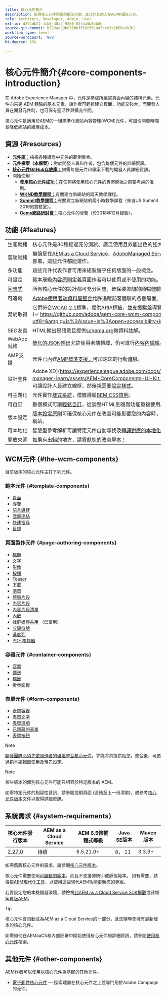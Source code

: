 ```yaml
---
title: 核心元件簡介
description: 取得核心元件問題的解決方案，並允許其他人在AEM中編寫元素。
role: Architect, Developer, Admin, User
exl-id: d294db22-4cb0-48a4-9366-03fda5b8bb8e
source-git-commit: b723ad29b035bbff58c56c8a5cce3a2b50e8b2b2
workflow-type: tm+mt
source-wordcount: '808'
ht-degree: 23%

---
```



# 核心元件簡介{#core-components-introduction}

在 Adobe Experience Manager 中，元件是構成所編寫頁面內容的結構元素。元件向來是 AEM 體驗的基本元素，讓作者可輕鬆建立頁面、功能又強大，而開發人員在開發元件時，也可保有靈活性與擴充空間。

核心元件是適用於AEM的一組標準化網站內容管理(WCM)元件，可加快開發時間並降低網站的維護成本。

## 資源 {#resources}

* **[元件庫：](https://www.adobe.com/go/aem_cmp_library)**&#x200B;檢視各種組態中元件的範例集合。
* **元件檔案（本檔案）：**&#x200B;對於開發人員和作者，包含每個元件的詳細資訊。
* **[核心元件GitHub存放庫：](https://github.com/adobe/aem-core-wcm-components)**&#x200B;如需每個元件和專案下載的開發人員詳細資訊。
* 開始使用：
   * **[使用核心元件成功：](/help/developing/success.md)**&#x200B;在任何將使用核心元件的專案開始之前要考慮的准則。
   * **[WKND教學課程：](https://experienceleague.adobe.com/docs/experience-manager-learn/getting-started-wknd-tutorial-develop/overview.html)**&#x200B;有關建立新網站的兩天教學課程。
   * **[Summit教學課程：](https://expleague.azureedge.net/labs/L767/index.html)**&#x200B;有關建立新網站的兩小時教學課程（來自US Summit 2019的實驗室）。
   * **[Gems網路研討會：](https://helpx.adobe.com/experience-manager/kt/eseminars/gems/AEM-Core-Components.html)**&#x200B;核心元件的導覽（於2018年12月錄製）。

## 功能 {#features}

|  |  |
|---|---|
| 生產就緒 | 核心元件是30種經過充分測試、廣泛使用且效能出色的強大WCM元件。 |
| 雲端就緒 | 無論是在[AEM as a Cloud Service](https://experienceleague.adobe.com/docs/experience-manager-cloud-service/landing/home.html)、[AdobeManaged Services](https://github.com/adobe/aem-project-archetype/tree/master/src/main/archetype/dispatcher.ams)還是內部部署，這些元件都能運作。 |
| 多功能 | 這些元件代表作者可用來組裝幾乎任何版面的一般概念。 |
| 可設定 | 範本層級[內容原則](https://experienceleague.adobe.com/docs/experience-manager-cloud-service/content/implementing/developing/full-stack/components-templates/templates.html#content-policies)定義頁面作者可以使用或不使用的功能。 |
| [回應式](responsive.md) | 所有核心元件的設計都可充分回應，確保裝置間的順暢體驗 |
| 可追蹤 | [Adobe使用者端資料層整合](/help/developing/data-layer/overview.md)允許追蹤訪客體驗的各個層面。 |
| 易於取得 | 它們符合[WCAG 2.1標準](https://www.w3.org/TR/WCAG21/)，提供ARIA標籤，並支援鍵盤導覽（[已知問題](✓ https://github.com/adobe/aem-core-wcm-components/issues?utf8=&amp;q=is%3Aissue+is%3Aopen+accessibility+in%3Atitle)）。 |
| SEO友善 | HTML輸出是語意且提供[schema.org](https://schema.org)微資料註解。 |
| WebApp就緒 | [簡化的JSON輸出](https://experienceleague.adobe.com/docs/experience-manager-learn/foundation/development/develop-sling-model-exporter.html)允許使用者端轉譯，仍可進行[內容內編輯](https://experienceleague.adobe.com/docs/experience-manager-learn/sites/spa-editor/spa-editor-framework-feature-video-use.html)。 |
| AMP支援 | 元件已內建[AMP標準支援，](/help/developing/amp.md)可加速您的行動體驗。 |
| 設計套件 | Adobe XD](https://experienceleague.adobe.com/docs/experience-manager-learn/assets/AEM-CoreComponents-UI-Kit.xd)的[UI套件可讓設計人員建立線框，然後視需要[設定樣式](https://github.com/adobe/aem-guides-wknd/releases/download/aem-guides-wknd-0.0.2/AEM_UI-kit-WKND.xd)。 |
| 可主題化 | 元件實作[樣式系統](https://experienceleague.adobe.com/docs/experience-manager-cloud-service/content/sites/authoring/features/style-system.html)，標籤遵循[BEM CSS慣例](https://getbem.com/)。 |
| 可自訂 | 數個模式可讓[輕鬆自訂](developing/customizing.md)，從調整HTML到進階功能重複使用。 |
| 版本設定 | [版本設定原則](https://github.com/adobe/aem-core-wcm-components/wiki/Versioning-policies)可確保核心元件在改善可能影響您的內容時，不會中斷您的網站。 |
| 可本地化 | 智慧型參考解析可讓特定元件自動尋找及[轉譯對應的本地化內容](get-started/localization.md)。 |
| 開放來源 | 如果有出錯的地方，請[貢獻您的改善專案！](https://github.com/adobe/aem-core-wcm-components/blob/master/CONTRIBUTING.md) |


## WCM元件 {#the-wcm-components}

目前版本的核心元件主打下列元件。

### 範本元件 {#template-components}

* [頁面](components/page.md)
* [導覽](components/navigation.md)
* [語言導覽](components/language-navigation.md)
* [階層連結](components/breadcrumb.md)
* [快速搜尋](components/quick-search.md)
* [目錄](components/tableofcontents.md)

### 頁面製作元件 {#page-authoring-components}

* [標題](components/title.md)
* [文字](components/text.md)
* [影像](components/image.md)
* [按鈕](components/button.md)
* [Teaser](components/teaser.md)
* [下載](components/download.md)
* [清單](components/list.md)
* [體驗片段](components/experience-fragment.md)
* [內容片段](components/content-fragment-component.md)
* [內容片段清單](components/content-fragment-list.md)
* [內嵌](components/embed.md)
* [社群媒體共用](components/sharing.md) （已棄用）
* [分隔符號](components/separator.md)
* [進度列](components/progress-bar.md)
* [PDF 檢視器](components/pdf-viewer.md)

### 容器元件 {#container-components}

* [容器](components/container.md)
* [傳送](components/carousel.md)
* [標籤](components/tabs.md)
* [折疊面板](components/accordion.md)

### 表單元件  {#form-components}

* [表單容器](components/forms/form-container.md)
* [表單文字](components/forms/form-text.md)
* [表單選項](components/forms/form-options.md)
* [已隱藏的表單](components/forms/form-hidden.md)
* [表單按鈕](components/forms/form-button.md)

>[!NOTE]
>
>[開發團隊必須先依照作者的環境整合核心元件](get-started/using.md)，才能將其提供給您。整合後，可透過[範本編輯器](https://experienceleague.adobe.com/docs/experience-manager-cloud-service/sites/authoring/features/templates.html)使用及預先設定。

>[!NOTE]
>
>某些版本的個別核心元件可能只相容於特定版本的 AEM。
>
>如需特定元件的相容性資訊，請參閱說明頁面 (連結至上一份清單)，或參考[核心元件版本](versions.md)文件以取得詳細資訊。

## 系統需求 {#system-requirements}

| 核心元件發行版本 | AEM as a Cloud Service  | AEM 6.5修補程式等級 | Java SE版本 | Maven版本 |
|---------|---------|---------|---------|---------|
| [2.27.0](https://github.com/adobe/aem-core-wcm-components/releases/tag/core.wcm.components.reactor-2.27.0) | 持續 | 6.5.21.0+ | 8， 11 | 3.3.9+ |

如需舊版核心元件的需求，請參閱[核心元件版本](versions.md)。

核心元件需要使用[可編輯的範本](https://experienceleague.adobe.com/docs/experience-manager-learn/sites/page-authoring/template-editor-feature-video-use.html)，而且不支援傳統UI或靜態範本。 如有需要，請檢視[AEM現代化工具](https://opensource.adobe.com/aem-modernize-tools/)，以使用這些現代AEM功能更新您的專案。

若要設定您的本機開發環境，請檢視[此AEM as a Cloud Service SDK概觀](https://experienceleague.adobe.com/docs/experience-manager-learn/cloud-service/local-development-environment-set-up/overview.html)或此檔案[舊版AEM](https://experienceleague.adobe.com/docs/experience-manager-learn/foundation/development/set-up-a-local-aem-development-environment.html)。

>[!TIP]
>
>核心元件會自動成為AEM as a Cloud Service的一部分，且您隨時會擁有最新版本的核心元件。
>
>如需如何在AEMaaCS和內部部署中開始使用核心元件的詳細資訊，請參閱[使用核心元件](/help/get-started/using.md)檔案。

## 其他元件 {#other-components}

AEM作者可以使用以核心元件為基礎的其他元件。

* [電子郵件核心元件](/help/email/introduction.md) — 探索建置在核心元件之上並專門用於Adobe Campaign的元件。
